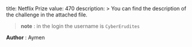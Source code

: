 title: Netflix Prize
value: 470
description: > You can find the description of the challenge in the attached file.  
> **note** : in the login the username is `CyberErudites`


**Author** : Aymen
